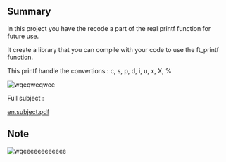 
## Summary

In this project you have the recode a part of the real printf function for future use.

It create a library that you can compile with your code to use the ft_printf function.

This printf handle the convertions : c, s, p, d, i, u, x, X, %

![wqeqweqwee](https://user-images.githubusercontent.com/76008303/160244184-ca8d57e0-966c-4189-985b-3e9f1ad5e283.png)

Full subject : 

[en.subject.pdf](https://github.com/Chafik42/ft_printf/files/8355642/en.subject.pdf)

## Note

![wqeeeeeeeeeeee](https://user-images.githubusercontent.com/76008303/160244294-66ec08fb-1cc5-4cbc-9091-0a96f5871d87.png)
